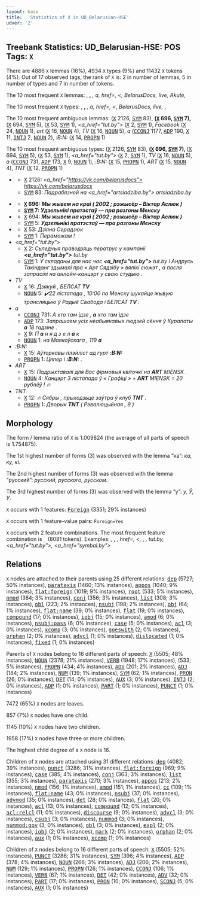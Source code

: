 ```yaml
---
layout: base
title:  'Statistics of X in UD_Belarusian-HSE'
udver: '2'
---
```


## Treebank Statistics: UD_Belarusian-HSE: POS Tags: `X`

There are 4886 `X` lemmas (16%), 4934 `X` types (9%) and 11432 `X` tokens (4%).
Out of 17 observed tags, the rank of `X` is: 2 in number of lemmas, 5 in number of types and 7 in number of tokens.

The 10 most frequent `X` lemmas: <em></a>, <strong>, </strong>, a, href=, <, BelarusDocs, live, Akute, </em></em>

The 10 most frequent `X` types:  <em></a>, <strong>, </strong>, a, href=, <, BelarusDocs, live, </em>, <em></em>

The 10 most frequent ambiguous lemmas: <em></a></em> (<tt><a href="be_hse-pos-X.html">X</a></tt> 2126, <tt><a href="be_hse-pos-SYM.html">SYM</a></tt> 83), <em><strong></em> (<tt><a href="be_hse-pos-X.html">X</a></tt> 696, <tt><a href="be_hse-pos-SYM.html">SYM</a></tt> 7), <em></strong></em> (<tt><a href="be_hse-pos-X.html">X</a></tt> 694, <tt><a href="be_hse-pos-SYM.html">SYM</a></tt> 5), <em></em></em> (<tt><a href="be_hse-pos-X.html">X</a></tt> 53, <tt><a href="be_hse-pos-SYM.html">SYM</a></tt> 1), <em><a_href="tut.by"></em> (<tt><a href="be_hse-pos-X.html">X</a></tt> 2, <tt><a href="be_hse-pos-SYM.html">SYM</a></tt> 1), <em>Facebook</em> (<tt><a href="be_hse-pos-X.html">X</a></tt> 24, <tt><a href="be_hse-pos-NOUN.html">NOUN</a></tt> 1), <em>art</em> (<tt><a href="be_hse-pos-X.html">X</a></tt> 16, <tt><a href="be_hse-pos-NOUN.html">NOUN</a></tt> 4), <em>TV</em> (<tt><a href="be_hse-pos-X.html">X</a></tt> 16, <tt><a href="be_hse-pos-NOUN.html">NOUN</a></tt> 5), <em>а</em> (<tt><a href="be_hse-pos-CCONJ.html">CCONJ</a></tt> 1177, <tt><a href="be_hse-pos-ADP.html">ADP</a></tt> 190, <tt><a href="be_hse-pos-X.html">X</a></tt> 11, <tt><a href="be_hse-pos-INTJ.html">INTJ</a></tt> 2, <tt><a href="be_hse-pos-NOUN.html">NOUN</a></tt> 2), <em>:B:N:</em> (<tt><a href="be_hse-pos-X.html">X</a></tt> 14, <tt><a href="be_hse-pos-PROPN.html">PROPN</a></tt> 1)

The 10 most frequent ambiguous types:  <em></a></em> (<tt><a href="be_hse-pos-X.html">X</a></tt> 2126, <tt><a href="be_hse-pos-SYM.html">SYM</a></tt> 83), <em><strong></em> (<tt><a href="be_hse-pos-X.html">X</a></tt> 696, <tt><a href="be_hse-pos-SYM.html">SYM</a></tt> 7), <em></strong></em> (<tt><a href="be_hse-pos-X.html">X</a></tt> 694, <tt><a href="be_hse-pos-SYM.html">SYM</a></tt> 5), <em></em></em> (<tt><a href="be_hse-pos-X.html">X</a></tt> 53, <tt><a href="be_hse-pos-SYM.html">SYM</a></tt> 1), <em><a_href="tut.by"></em> (<tt><a href="be_hse-pos-X.html">X</a></tt> 2, <tt><a href="be_hse-pos-SYM.html">SYM</a></tt> 1), <em>TV</em> (<tt><a href="be_hse-pos-X.html">X</a></tt> 16, <tt><a href="be_hse-pos-NOUN.html">NOUN</a></tt> 5), <em>а</em> (<tt><a href="be_hse-pos-CCONJ.html">CCONJ</a></tt> 731, <tt><a href="be_hse-pos-ADP.html">ADP</a></tt> 173, <tt><a href="be_hse-pos-X.html">X</a></tt> 9, <tt><a href="be_hse-pos-NOUN.html">NOUN</a></tt> 1), <em>:B:N:</em> (<tt><a href="be_hse-pos-X.html">X</a></tt> 15, <tt><a href="be_hse-pos-PROPN.html">PROPN</a></tt> 1), <em>ART</em> (<tt><a href="be_hse-pos-X.html">X</a></tt> 15, <tt><a href="be_hse-pos-NOUN.html">NOUN</a></tt> 4), <em>TNT</em> (<tt><a href="be_hse-pos-X.html">X</a></tt> 12, <tt><a href="be_hse-pos-PROPN.html">PROPN</a></tt> 1)


* <em></a></em>
  * <tt><a href="be_hse-pos-X.html">X</a></tt> 2126: <em><a_href="https://vk.com/belarusdocs"> https://vk.com/belarusdocs <b></a></b></em>
  * <tt><a href="be_hse-pos-SYM.html">SYM</a></tt> 83: <em>Падрабязней на <a_href="artsiadziba.by"> artsiadziba.by <b></a></b></em>
* <em><strong></em>
  * <tt><a href="be_hse-pos-X.html">X</a></tt> 696: <em><b><strong></b> Мы жывем на краі ( 2002 ; рэжысёр – Віктар Аслюк ) </strong></em>
  * <tt><a href="be_hse-pos-SYM.html">SYM</a></tt> 7: <em><b><strong></b> Удзельнікі пратэстаў — пра разгоны Менску </strong></em>
* <em></strong></em>
  * <tt><a href="be_hse-pos-X.html">X</a></tt> 694: <em><strong> Мы жывем на краі ( 2002 ; рэжысёр – Віктар Аслюк ) <b></strong></b></em>
  * <tt><a href="be_hse-pos-SYM.html">SYM</a></tt> 5: <em><strong> Удзельнікі пратэстаў — пра разгоны Менску <b></strong></b></em>
* <em></em></em>
  * <tt><a href="be_hse-pos-X.html">X</a></tt> 53: <em><em> Дзіяна Серадзюк <b></em></b></em>
  * <tt><a href="be_hse-pos-SYM.html">SYM</a></tt> 1: <em>Пераможам ! <b></em></b></em>
* <em><a_href="tut.by"></em>
  * <tt><a href="be_hse-pos-X.html">X</a></tt> 2: <em>Сьледчыя праводзяць ператрус у кампаніі <b><a_href="tut.by"></b> tut.by </a></em>
  * <tt><a href="be_hse-pos-SYM.html">SYM</a></tt> 1: <em>У складаны для нас час <b><a_href="tut.by"></b> tut.by </a> і Андрусь Такінданг здымалі пра « Арт Сядзібу » вялікі сюжэт , а пасля запрасілі на анлайн-канцэрт у сваю студыю .</em>
* <em>TV</em>
  * <tt><a href="be_hse-pos-X.html">X</a></tt> 16: <em>Дзякуй , БЕЛСАТ <b>TV</b></em>
  * <tt><a href="be_hse-pos-NOUN.html">NOUN</a></tt> 5: <em>✔️22 лістапада , 10:00 па Менску шукайце жывую трансляцыю ў Радыё Свабода і БЕЛСАТ <b>TV</b> .</em>
* <em>а</em>
  * <tt><a href="be_hse-pos-CCONJ.html">CCONJ</a></tt> 731: <em>А хто там ідзе , <b>а</b> хто там ідзе</em>
  * <tt><a href="be_hse-pos-ADP.html">ADP</a></tt> 173: <em>Запрашаем усіх неабыякавых людзей сёння ў Курапаты <b>а</b> 18 гадзіне .</em>
  * <tt><a href="be_hse-pos-X.html">X</a></tt> 9: <em>П <b>а</b> н я д з е л <b>а</b> к</em>
  * <tt><a href="be_hse-pos-NOUN.html">NOUN</a></tt> 1: <em>на Маякоўскага , 119 <b>а</b></em>
* <em>:B:N:</em>
  * <tt><a href="be_hse-pos-X.html">X</a></tt> 15: <em>Аўторкавы плэйліст ад гурт <b>:B:N:</b></em>
  * <tt><a href="be_hse-pos-PROPN.html">PROPN</a></tt> 1: <em>Цяпер і <b>:B:N:</b> .</em>
* <em>ART</em>
  * <tt><a href="be_hse-pos-X.html">X</a></tt> 15: <em>Падрыхтавалі для Вас фірмовыя квіточкі на <b>ART</b> MIENSK .</em>
  * <tt><a href="be_hse-pos-NOUN.html">NOUN</a></tt> 4: <em>Канцэрт 3 лістапада ў « Графіці » + <b>ART</b> MIENSK = 20 рублёў ! 🔥</em>
* <em>TNT</em>
  * <tt><a href="be_hse-pos-X.html">X</a></tt> 12: <em>🔥 Сябры , прыходзьце заўтра ў клуб <b>TNT</b> .</em>
  * <tt><a href="be_hse-pos-PROPN.html">PROPN</a></tt> 1: <em>Дворык <b>TNT</b> ( Рэвалюцыйная , 9 )</em>

## Morphology

The form / lemma ratio of `X` is 1.009824 (the average of all parts of speech is 1.754875).

The 1st highest number of forms (3) was observed with the lemma “ка”: <em>ка, ку, кі</em>.

The 2nd highest number of forms (3) was observed with the lemma “русский”: <em>русский, русского, русском</em>.

The 3rd highest number of forms (3) was observed with the lemma “у”: <em>y, Ў, У</em>.

`X` occurs with 1 features: <tt><a href="be_hse-feat-Foreign.html">Foreign</a></tt> (3351; 29% instances)

`X` occurs with 1 feature-value pairs: `Foreign=Yes`

`X` occurs with 2 feature combinations.
The most frequent feature combination is `_` (8081 tokens).
Examples: <em></a>, <strong>, </strong>, href=, <, </em>, <em>, tut.by, <a_href="tut.by">, <a_href="symbal.by"></em>


## Relations

`X` nodes are attached to their parents using 25 different relations: <tt><a href="be_hse-dep-dep.html">dep</a></tt> (5727; 50% instances), <tt><a href="be_hse-dep-parataxis.html">parataxis</a></tt> (1460; 13% instances), <tt><a href="be_hse-dep-appos.html">appos</a></tt> (1040; 9% instances), <tt><a href="be_hse-dep-flat-foreign.html">flat:foreign</a></tt> (1019; 9% instances), <tt><a href="be_hse-dep-root.html">root</a></tt> (533; 5% instances), <tt><a href="be_hse-dep-nmod.html">nmod</a></tt> (384; 3% instances), <tt><a href="be_hse-dep-conj.html">conj</a></tt> (356; 3% instances), <tt><a href="be_hse-dep-list.html">list</a></tt> (308; 3% instances), <tt><a href="be_hse-dep-obl.html">obl</a></tt> (223; 2% instances), <tt><a href="be_hse-dep-nsubj.html">nsubj</a></tt> (198; 2% instances), <tt><a href="be_hse-dep-obj.html">obj</a></tt> (64; 1% instances), <tt><a href="be_hse-dep-flat-name.html">flat:name</a></tt> (39; 0% instances), <tt><a href="be_hse-dep-flat.html">flat</a></tt> (19; 0% instances), <tt><a href="be_hse-dep-compound.html">compound</a></tt> (17; 0% instances), <tt><a href="be_hse-dep-iobj.html">iobj</a></tt> (15; 0% instances), <tt><a href="be_hse-dep-amod.html">amod</a></tt> (6; 0% instances), <tt><a href="be_hse-dep-nsubj-pass.html">nsubj:pass</a></tt> (6; 0% instances), <tt><a href="be_hse-dep-case.html">case</a></tt> (5; 0% instances), <tt><a href="be_hse-dep-acl.html">acl</a></tt> (3; 0% instances), <tt><a href="be_hse-dep-xcomp.html">xcomp</a></tt> (3; 0% instances), <tt><a href="be_hse-dep-goeswith.html">goeswith</a></tt> (2; 0% instances), <tt><a href="be_hse-dep-orphan.html">orphan</a></tt> (2; 0% instances), <tt><a href="be_hse-dep-advcl.html">advcl</a></tt> (1; 0% instances), <tt><a href="be_hse-dep-dislocated.html">dislocated</a></tt> (1; 0% instances), <tt><a href="be_hse-dep-fixed.html">fixed</a></tt> (1; 0% instances)

Parents of `X` nodes belong to 16 different parts of speech: <tt><a href="be_hse-pos-X.html">X</a></tt> (5505; 48% instances), <tt><a href="be_hse-pos-NOUN.html">NOUN</a></tt> (2378; 21% instances), <tt><a href="be_hse-pos-VERB.html">VERB</a></tt> (1948; 17% instances),  (533; 5% instances), <tt><a href="be_hse-pos-PROPN.html">PROPN</a></tt> (434; 4% instances), <tt><a href="be_hse-pos-ADV.html">ADV</a></tt> (201; 2% instances), <tt><a href="be_hse-pos-ADJ.html">ADJ</a></tt> (184; 2% instances), <tt><a href="be_hse-pos-NUM.html">NUM</a></tt> (139; 1% instances), <tt><a href="be_hse-pos-SYM.html">SYM</a></tt> (62; 1% instances), <tt><a href="be_hse-pos-PRON.html">PRON</a></tt> (26; 0% instances), <tt><a href="be_hse-pos-DET.html">DET</a></tt> (14; 0% instances), <tt><a href="be_hse-pos-AUX.html">AUX</a></tt> (3; 0% instances), <tt><a href="be_hse-pos-INTJ.html">INTJ</a></tt> (2; 0% instances), <tt><a href="be_hse-pos-ADP.html">ADP</a></tt> (1; 0% instances), <tt><a href="be_hse-pos-PART.html">PART</a></tt> (1; 0% instances), <tt><a href="be_hse-pos-PUNCT.html">PUNCT</a></tt> (1; 0% instances)

7472 (65%) `X` nodes are leaves.

857 (7%) `X` nodes have one child.

1145 (10%) `X` nodes have two children.

1958 (17%) `X` nodes have three or more children.

The highest child degree of a `X` node is 16.

Children of `X` nodes are attached using 31 different relations: <tt><a href="be_hse-dep-dep.html">dep</a></tt> (4082; 39% instances), <tt><a href="be_hse-dep-punct.html">punct</a></tt> (3286; 31% instances), <tt><a href="be_hse-dep-flat-foreign.html">flat:foreign</a></tt> (969; 9% instances), <tt><a href="be_hse-dep-case.html">case</a></tt> (385; 4% instances), <tt><a href="be_hse-dep-conj.html">conj</a></tt> (363; 3% instances), <tt><a href="be_hse-dep-list.html">list</a></tt> (355; 3% instances), <tt><a href="be_hse-dep-parataxis.html">parataxis</a></tt> (270; 3% instances), <tt><a href="be_hse-dep-appos.html">appos</a></tt> (213; 2% instances), <tt><a href="be_hse-dep-nmod.html">nmod</a></tt> (156; 1% instances), <tt><a href="be_hse-dep-amod.html">amod</a></tt> (151; 1% instances), <tt><a href="be_hse-dep-cc.html">cc</a></tt> (109; 1% instances), <tt><a href="be_hse-dep-flat-name.html">flat:name</a></tt> (43; 0% instances), <tt><a href="be_hse-dep-nsubj.html">nsubj</a></tt> (37; 0% instances), <tt><a href="be_hse-dep-advmod.html">advmod</a></tt> (35; 0% instances), <tt><a href="be_hse-dep-det.html">det</a></tt> (28; 0% instances), <tt><a href="be_hse-dep-flat.html">flat</a></tt> (20; 0% instances), <tt><a href="be_hse-dep-acl.html">acl</a></tt> (13; 0% instances), <tt><a href="be_hse-dep-compound.html">compound</a></tt> (12; 0% instances), <tt><a href="be_hse-dep-acl-relcl.html">acl:relcl</a></tt> (11; 0% instances), <tt><a href="be_hse-dep-discourse.html">discourse</a></tt> (9; 0% instances), <tt><a href="be_hse-dep-advcl.html">advcl</a></tt> (3; 0% instances), <tt><a href="be_hse-dep-csubj.html">csubj</a></tt> (3; 0% instances), <tt><a href="be_hse-dep-nummod.html">nummod</a></tt> (3; 0% instances), <tt><a href="be_hse-dep-nummod-gov.html">nummod:gov</a></tt> (3; 0% instances), <tt><a href="be_hse-dep-obl.html">obl</a></tt> (3; 0% instances), <tt><a href="be_hse-dep-expl.html">expl</a></tt> (2; 0% instances), <tt><a href="be_hse-dep-iobj.html">iobj</a></tt> (2; 0% instances), <tt><a href="be_hse-dep-mark.html">mark</a></tt> (2; 0% instances), <tt><a href="be_hse-dep-orphan.html">orphan</a></tt> (2; 0% instances), <tt><a href="be_hse-dep-aux.html">aux</a></tt> (1; 0% instances), <tt><a href="be_hse-dep-xcomp.html">xcomp</a></tt> (1; 0% instances)

Children of `X` nodes belong to 16 different parts of speech: <tt><a href="be_hse-pos-X.html">X</a></tt> (5505; 52% instances), <tt><a href="be_hse-pos-PUNCT.html">PUNCT</a></tt> (3286; 31% instances), <tt><a href="be_hse-pos-SYM.html">SYM</a></tt> (396; 4% instances), <tt><a href="be_hse-pos-ADP.html">ADP</a></tt> (378; 4% instances), <tt><a href="be_hse-pos-NOUN.html">NOUN</a></tt> (266; 3% instances), <tt><a href="be_hse-pos-ADJ.html">ADJ</a></tt> (206; 2% instances), <tt><a href="be_hse-pos-NUM.html">NUM</a></tt> (129; 1% instances), <tt><a href="be_hse-pos-PROPN.html">PROPN</a></tt> (126; 1% instances), <tt><a href="be_hse-pos-CCONJ.html">CCONJ</a></tt> (106; 1% instances), <tt><a href="be_hse-pos-VERB.html">VERB</a></tt> (67; 1% instances), <tt><a href="be_hse-pos-DET.html">DET</a></tt> (42; 0% instances), <tt><a href="be_hse-pos-ADV.html">ADV</a></tt> (32; 0% instances), <tt><a href="be_hse-pos-PART.html">PART</a></tt> (17; 0% instances), <tt><a href="be_hse-pos-PRON.html">PRON</a></tt> (10; 0% instances), <tt><a href="be_hse-pos-SCONJ.html">SCONJ</a></tt> (5; 0% instances), <tt><a href="be_hse-pos-AUX.html">AUX</a></tt> (1; 0% instances)

